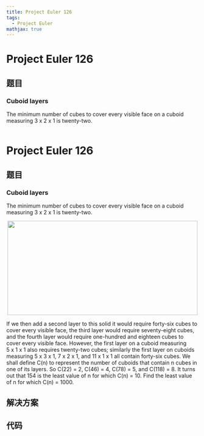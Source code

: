 ```yaml
---
title: Project Euler 126
tags:
  - Project Euler
mathjax: true
---
```

<escape><!-- more --></escape>
    
# Project Euler 126
## 题目
### Cuboid layers

The minimum number of cubes to cover every visible face on a cuboid measuring 3 x 2 x 1 is twenty-two.
<div class="center">
<img src="project/images/p126.png" class="dark_img" alt="" /><br />

# Project Euler 126
## 题目
### Cuboid layers
The minimum number of cubes to cover every visible face on a cuboid measuring 3&nbsp;x&nbsp;2&nbsp;x&nbsp;1 is twenty-two.
<center><img src="https://projecteuler.net/project/images/p126.gif" width="499" height="247" alt=""></center>

If we then add a second layer to this solid it would require forty-six cubes to cover every visible face, the third layer would require seventy-eight cubes, and the fourth layer would require one-hundred and eighteen cubes to cover every visible face.
However, the first layer on a cuboid measuring 5&nbsp;x&nbsp;1&nbsp;x&nbsp;1 also requires twenty-two cubes; similarly the first layer on cuboids measuring 5&nbsp;x&nbsp;3&nbsp;x&nbsp;1, 7&nbsp;x&nbsp;2&nbsp;x&nbsp;1, and 11&nbsp;x&nbsp;1&nbsp;x&nbsp;1 all contain forty-six cubes.
We shall define C(n) to represent the number of cuboids that contain n cubes in one of its layers. So C(22) = 2, C(46) = 4, C(78) = 5, and C(118) = 8.
It turns out that 154 is the least value of n for which C(n) = 10.
Find the least value of n for which C(n) = 1000.


## 解决方案


## 代码


